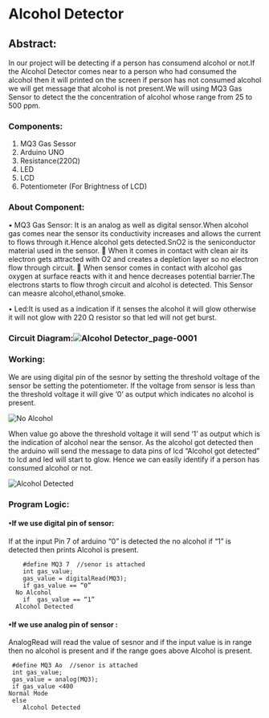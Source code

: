 # Alcohol Detector
  ## Abstract:

In our project will be detecting if a person has consumend alcohol or not.If the Alcohol Detector  comes near to a person who had consumed the alcohol then it will printed on the screen if person has not consumed alcohol we will get message that alcohol is not present.We will using MQ3 Gas Sensor to detect the the concentration of alcohol whose range from 25 to 500 ppm.
### Components:
1.	MQ3 Gas Sessor
2.	Arduino UNO
3.	Resistance(220Ω)
4.	LED
5.	LCD
6.	Potentiometer (For Brightness of  LCD) 
### About Component:
   • MQ3 Gas Sensor: It is an analog as well as digital sensor.When alcohol gas comes near the sensor its conductivity increases and allows the current to flows through it.Hence                     alcohol gets detected.SnO2 is the seniconductor material used in the sensor.
   When it comes in contact with  clean air  its electron gets attracted with O2 and creates a depletion layer so no electron flow through circuit.
        	When sensor comes in contact with alcohol gas oxygen at surface reacts with it and hence decreases potential barrier.The electrons starts to flow throgh                         circuit and alcohol is detected.
                  This Sensor can measre alcohol,ethanol,smoke.
		  
  • Led:It is used as a indication if it senses the alcohol it will glow otherwise it will not glow with 220 Ω resistor so that led will not get burst.
  
### Circuit Diagram:![Alcohol Detector_page-0001](https://user-images.githubusercontent.com/73650233/104219638-630a1500-5464-11eb-9dd6-bd18b79ff30b.jpg)


### Working: 
We are using digital pin of the sesnor by setting the threshold voltage of the sensor be setting the potentiometer.
If the voltage from sensor is less than the threshold voltage it will give ‘0’ as output which indicates no alcohol is present.   

![No Alcohol](https://user-images.githubusercontent.com/73650233/104218207-68fef680-5462-11eb-8c66-08d511ebbf78.png) 

When value go above the threshold voltage it will send ‘1’ as output which is the indication of alcohol near the sensor. 
As the alcohol got detected then the arduino will send the message to data pins of lcd “Alcohol got detected” to lcd and led will start to glow.
Hence we can easily identify if a person has consumed alcohol or not.                            

![Alcohol Detected](https://user-images.githubusercontent.com/73650233/104217953-0efe3100-5462-11eb-804e-3f4ad5ecffe1.png)
### Program Logic:
  #### •If we use digital pin of sensor:
   If at the input Pin 7 of arduino “0” is detected the no alcohol if “1” is detected then prints Alcohol is present. 

        #define MQ3 7  //senor is attached
        int gas_value;
        gas_value = digitalRead(MQ3);
        if gas_value == “0”
	  No Alcohol
        if  gas_value == “1”
	  Alcohol Detected

  #### •If we use analog pin of sensor :
  AnalogRead will read the value of sesnor and if the input value is in range then no alcohol is present and if  the range goes above Alcohol is present.
     
     #define MQ3 Ao  //senor is attached
     int gas_value;
     gas_value = analog(MQ3);
     if gas_value <400
	Normal Mode
     else
        Alcohol Detected



